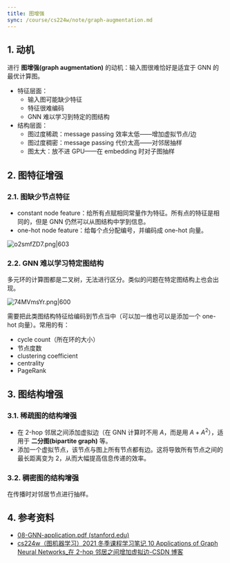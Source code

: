 ```yaml
---
title: 图增强
sync: /course/cs224w/note/graph-augmentation.md
---
```


## 1. 动机

进行 **图增强(graph augmentation)** 的动机：输入图很难恰好是适宜于 GNN 的最优计算图。

- 特征层面：
    - 输入图可能缺少特征
    - 特征很难编码
    - GNN 难以学习到特定的图结构
- 结构层面：
    - 图过度稀疏：message passing 效率太低——增加虚拟节点/边
    - 图过度稠密：message passing 代价太高——对邻居抽样
    - 图太大：放不进 GPU——在 embedding 时对子图抽样

## 2. 图特征增强

### 2.1. 图缺少节点特征

- constant node feature：给所有点赋相同常量作为特征。所有点的特征是相同的，但是 GNN 仍然可以从图结构中学到信息。
- one-hot node feature：给每个点分配编号，并编码成 one-hot 向量。

![o2smfZD7.png|603](https://static.memset0.cn/img/v6/2024/08/30/o2smfZD7.png)

### 2.2. GNN 难以学习特定图结构

多元环的计算图都是二叉树，无法进行区分。类似的问题在特定图结构上也会出现。

![74MVmsYr.png|600](https://static.memset0.cn/img/v6/2024/08/30/74MVmsYr.png)

需要把此类图结构特征给编码到节点当中（可以加一维也可以是添加一个 one-hot 向量）。常用的有：

- cycle count（所在环的大小）
- 节点度数
- clustering coefficient
- centrality
- PageRank

## 3. 图结构增强

### 3.1. 稀疏图的结构增强

- 在 2-hop 邻居之间添加虚拟边（在 GNN 计算时不用 $A$，而是用 $A+A^{2}$），适用于 **二分图(bipartite graph)** 等。
- 添加一个虚拟节点，该节点与图上所有节点都有边。这将导致所有节点之间的最长距离变为 $2$，从而大幅提高信息传递的效率。

### 3.2. 稠密图的结构增强

在传播时对邻居节点进行抽样。

## 4. 参考资料

- [08-GNN-application.pdf (stanford.edu)](https://snap.stanford.edu/class/cs224w-2020/slides/08-GNN-application.pdf)
- [cs224w（图机器学习）2021 冬季课程学习笔记 10 Applications of Graph Neural Networks\_在 2-hop 邻居之间增加虚拟边-CSDN 博客](https://blog.csdn.net/PolarisRisingWar/article/details/118001121)
